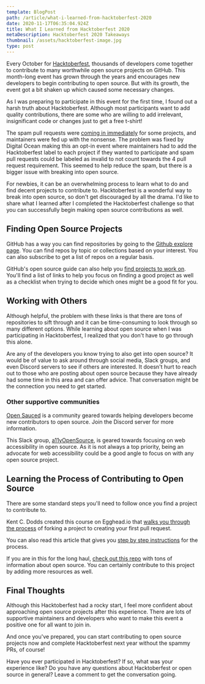 ```yaml
---
template: BlogPost
path: /article/what-i-learned-from-hacktoberfest-2020
date: 2020-11-17T06:35:04.924Z
title: What I Learned from Hacktoberfest 2020
metaDescription: Hacktoberfest 2020 Takeaways
thumbnail: /assets/hacktoberfest-image.jpg
type: post
---
```

Every October for 
[Hacktoberfest](https://hacktoberfest.digitalocean.com/faq), thousands of developers come together to contribute to many worthwhile open source projects on GitHub. This month-long event has grown through the years and encourages new developers to begin contributing to open source. But with its growth, the event got a bit shaken up which caused some necessary changes. 

As I was preparing to participate in this event for the first time, I found out a harsh truth about Hacktoberfest. Although most participants want to add quality contributions, there are some who are willing to add irrelevant, insignificant code or changes just to get a free t-shirt! 

The spam pull requests were [coming in immediately](https://blog.domenic.me/hacktoberfest/) for some projects, and maintainers were fed up with the nonsense. The problem was fixed by Digital Ocean making this an opt-in event where maintainers had to add the Hacktoberfest label to each project if they wanted to participate and spam pull requests could be labeled as invalid to not count towards the 4 pull request requirement. This seemed to help reduce the spam, but there is a bigger issue with breaking into open source. 

For newbies, it can be an overwhelming process to learn what to do and find decent projects to contribute to. Hacktoberfest is a wonderful way to break into open source, so don't get discouraged by all the drama. I'd like to share what I learned after I completed the Hacktoberfest challenge so that you can successfully begin making open source contributions as well. 

## Finding Open Source Projects

GitHub has a way you can find repositories by going to the [Github explore page](https://github.com/explore). You can find repos by topic or collections based on your interest. You can also subscribe to get a list of repos on a regular basis. 

GitHub's open source guide can also help you [find projects to work on](https://opensource.guide/how-to-contribute/#finding-a-project-to-contribute-to). You'll find a list of links to help you focus on finding a good project as well as a checklist when trying to decide which ones might be a good fit for you.

## Working with Others

Although helpful, the problem with these links is that there are tons of repositories to sift through and it can be time-consuming to look through so many different options. While learning about open source when I was participating in Hacktoberfest, I realized that you don't have to go through this alone. 

Are any of the developers you know trying to also get into open source? It would be of value to ask around through social media, Slack groups, and even Discord servers to see if others are interested. It doesn't hurt to reach out to those who are posting about open source because they have already had some time in this area and can offer advice. That conversation might be the connection you need to get started.

### Other supportive communities

 [Open Sauced](https://opensauced.pizza/) is a community geared towards helping developers become new contributors to open source. Join the Discord server for more information.

This Slack group, [a11yOpenSource](https://a11yopensource.slack.com/join/shared_invite/zt-hm4awhpe-IFGV_y94E2N2n2L6s~VqRQ#/), is geared towards focusing on web accessibility in open source.  As it is not always a top priority, being an advocate for web accessibility could be a good angle to focus on with any open source project.

## Learning the Process of Contributing to Open Source

There are some standard steps you'll need to follow once you find a project to contribute to. 

Kent C. Dodds created this course on Egghead.io that [walks you through the process](https://egghead.io/courses/how-to-contribute-to-an-open-source-project-on-github) of forking a project to creating your first pull request. 

You can also read this article that gives you [step by step instructions](https://www.dataschool.io/how-to-contribute-on-github/) for the process. 

If you are in this for the long haul, [check out this repo](https://github.com/freeCodeCamp/how-to-contribute-to-open-source) with tons of information about open source. You can certainly contribute to this project by adding more resources as well. 

## Final Thoughts

Although this Hacktoberfest had a rocky start, I feel more confident about approaching open source projects after this experience. There are lots of supportive maintainers and developers who want to make this event a positive one for all want to join in. 

And once you've prepared, you can start contributing to open source projects now and complete Hacktoberfest next year without the spammy PRs, of course!

Have you ever participated in Hacktoberfest? If so, what was your experience like? Do you have any questions about Hacktoberfest or open source in general? Leave a comment to get the conversation going.